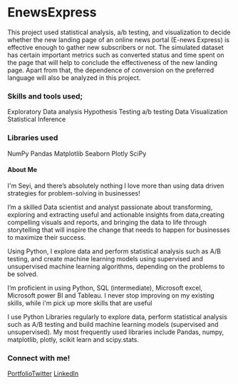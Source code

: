 # EnewsExpress
This project used statistical analysis, a/b testing, and visualization to decide whether the new landing page of an online news portal (E-news Express) is effective enough to gather new subscribers or not. The simulated dataset has certain important metrics such as converted status and time spent on the page that will help to conclude the effectiveness of the new landing page. Apart from that, the dependence of conversion on the preferred language will also be analyzed in this project.
### Skills and tools used;
Exploratory Data analysis
Hypothesis Testing
a/b testing
Data Visualization
Statistical Inference

### Libraries used
NumPy
Pandas
Matplotlib
Seaborn
Plotly
SciPy

#### About Me
I'm Seyi, and there’s absolutely nothing I love more than using data driven strategies for problem-solving in businesses! 

 I’m a skilled Data scientist and analyst passionate about transforming, exploring and extracting useful and actionable insights from data,creating compelling visuals and reports, and bringing the data to life through storytelling that will inspire the change that needs to happen for businesses to maximize their success.

Using Python, I explore data and perform statistical analysis such as A/B testing, and create machine learning models using supervised and unsupervised machine learning algorithms, depending on the problems to be solved.

I’m proficient in using Python, SQL (intermediate), Microsoft excel, Microsoft power BI and Tableau. I never stop improving on my existing skills, while i'm pick up more skills that are useful

I use Python Libraries regularly to explore data, perform statistical analysis such as A/B testing and build machine learning models (supervised and unsupervised). My most frequently used libraries include Pandas, numpy, matplotlib, plotly, scikit learn and scipy.stats.

### Connect with me!
[Portfolio](https://seyibonde.github.io/SeyiForDataScience.github.io/)[Twitter](https://mobile.twitter.com/seyiflawless) [LinkedIn](https://www.linkedin.com/in/oluwaseyi-bondefaiye-owope-ab9951b1/)
